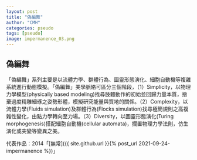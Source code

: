 ```yaml
---
layout: post
title: "偽編舞"
author: "CMH"
categories: pseudo
tags: [pseudo]
image: impermanence_03.png
---
```


## 偽編舞
「偽編舞」系列主要是以流體力學、群體行為、圖靈形態演化、細胞自動機等複雜系統進行動態模擬。「偽編舞」美學脈絡可區分三個階段，（1）Simplicity，以物理力學模型(physically based modeling)找尋肢體動作的初始並回歸力量本質，捨棄過度精雕細琢之姿勢形體，模擬研究能量與質地的關係。（2）Complexity，以流體力學(Fluids simulation)及群體行為(Flocks simulation)找尋極簡規則之高複雜性變化，由點力學轉向至力場。（3）Diversity，以圖靈形態演化(Turing morphogenesis)搭配細胞自動機(cellular automata)，擱置物理力學法則，仿生演化或突變等變異之美。

代表作品：2014「[無常]({{ site.github.url }}{% post_url 2021-09-24-impermanence %})」
